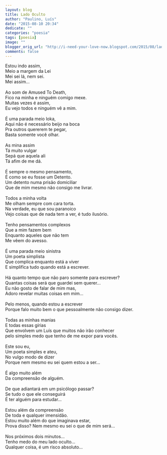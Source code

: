 ```yaml
---
layout: blog
title: Lado Oculto
author: "Paulino, Luís"
date: "2015-08-10 20:34"
dedicate: ""
categories: "poesia"
tags: [poesia]
image: ""
blogger_orig_url: "http://i-need-your-love-now.blogspot.com/2015/08/lado-oculto.html"
comments: false
---
```


Estou indo assim,\
Meio a margem da Lei\
Mei sei lá, nem sei.\
Mei assim...\
\
Ao som de Amused To Death,\
Fico na minha e ninguém comigo mexe.\
Muitas vezes é assim,\
Eu vejo todos e ninguém vê a mim.\
\
É uma parada meio loka,\
Aqui não é necessário beijo na boca\
Pra outros quererem te pegar,\
Basta somente você olhar.\
\
As mina assim\
Tá muito vulgar\
Sepá que aquela ali\
Tá afim de me dá.\
\
É sempre o mesmo pensamento,\
É como se eu fosse um Detento.\
Um detento numa prisão domiciliar\
Que de mim mesmo não consigo me livrar.\
\
Todos a minha volta\
Me olham sempre com cara torta.\
Na verdade, eu que sou paranoico\
Vejo coisas que de nada tem a ver, é tudo ilusório.\
\
Tenho pensamentos complexos\
Que a mim fazem bem\
Enquanto aqueles que não tem\
Me vêem do avesso.\
\
É uma parada meio sinistra\
Um poeta simplista\
Que complica enquanto está a viver\
E simplifica tudo quando está a escrever.\
\
Há quanto tempo que não paro somente para escrever?\
Quantas coisas será que guardei sem querer...\
Eu não gosto de falar de mim mas,\
Adoro revelar muitas coisas em mim...\
\
Pelo menos, quando estou a escrever\
Porque falo muito bem o que pessoalmente não consigo dizer.\
\
Todas as minhas manias\
E todas essas gírias\
Que envolvem um Luís que muitos não irão conhecer\
pelo simples medo que tenho de me expor para vocês.\
\
Este sou eu,\
Um poeta simples e ateu,\
No vulgo modo de dizer\
Porque nem mesmo eu sei quem estou a ser...\
\
É algo muito além\
Da compreensão de alguém.\
\
De que adiantará em um psicólogo passar?\
Se tudo o que ele conseguirá\
É ter alguém para estudar...\
\
Estou além da compreensão\
De toda e qualquer imensidão.\
Estou muito além do que imaginava estar,\
Prova disso? Nem mesmo eu sei o que de mim será...\
\
Nos próximos dois minutos...\
Tenho medo do meu lado oculto...\
Qualquer coisa, é um risco absoluto...
